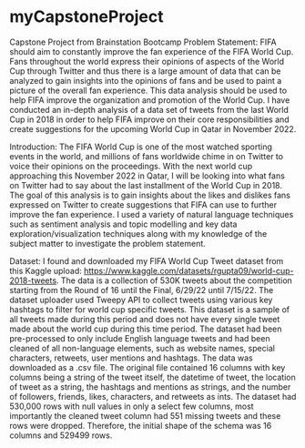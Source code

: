 # myCapstoneProject
Capstone Project from Brainstation Bootcamp
Problem Statement:
FIFA should aim to constantly improve the fan experience of the FIFA World Cup. 
Fans throughout the world express their opinions of aspects of the World Cup through Twitter and thus there is a large amount of data that can be analyzed to 
gain insights into the opinions of fans and be used to paint a picture of the overall fan experience. 
This data analysis should be used to help FIFA improve the organization and promotion of the World Cup. 
I have conducted an in-depth analysis of a data set of tweets from the last World Cup in 2018 in order to help FIFA improve on their core responsibilities 
and create suggestions for the upcoming World Cup in Qatar in November 2022.  


Introduction:
The FIFA World Cup is one of the most watched sporting events in the world, 
and millions of fans worldwide chime in on Twitter to voice their opinions on the proceedings. 
With the next world cup approaching this November 2022 in Qatar, 
I will be looking into what fans on Twitter had to say about the last installment of the World Cup in 2018. 
The goal of this analysis is to gain insights about the likes and dislikes fans expressed on Twitter to create suggestions that FIFA can use to further improve 
the fan experience. 
I used a variety of natural language techniques such as sentiment analysis and topic modelling and key data exploration/visualization techniques
along with my knowledge of the subject matter to investigate the problem statement. 


Dataset:
I found and downloaded my FIFA World Cup Tweet dataset from this Kaggle upload: https://www.kaggle.com/datasets/rgupta09/world-cup-2018-tweets. 
The data is a collection of 530K tweets about the competition starting from the Round of 16 until the Final, 6/29/22 until 7/15/22. 
The dataset uploader used Tweepy API to collect tweets using various key hashtags to filter for world cup specific tweets. 
This dataset is a sample of all tweets made during this period and does not have every single tweet made about the world cup during this time period. 
The dataset had been pre-processed to only include English language tweets and had been cleaned of all non-language elements, 
such as website names, special characters, retweets, user mentions and hashtags. 
The data was downloaded as a .csv file. 
The original file contained 16 columns with key columns being a string of the tweet itself, the datetime of tweet, the location of tweet as a string,
the hashtags and mentions as strings, and the number of followers, friends, likes, characters, and retweets as ints.
The dataset had 530,000 rows with null values in only a select few columns, most importantly the cleaned tweet column had 551 missing tweets and these rows were dropped.
Therefore, the initial shape of the schema was 16 columns and 529499 rows. 
